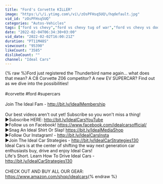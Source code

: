 ```yaml
---
title: "Ford's Corvette KILLER"
image: "https:\/\/i.ytimg.com\/vi\/zOsPFHsq5UQ\/hqdefault.jpg"
vid_id: "zOsPFHsq5UQ"
categories: "Autos-Vehicles"
tags: ["ford vs chevy","ford vs chevy tug of war","ford vs chevy vs dodge"]
date: "2022-02-04T06:34:30+03:00"
vid_date: "2022-02-02T16:00:21Z"
duration: "PT11M48S"
viewcount: "95390"
likeCount: "3585"
dislikeCount: ""
channel: "Ideal Cars"
---
```

{% raw %}Ford just registered the Thunderbird name again... what does that mean? A C8 Corvette Z06 competitor? A new EV SUPERCAR? Find out as we dive into the possibilities!  <br /><br />#corvette #ford #supercars<br /><br />Join The Ideal Fam - <a rel="nofollow" target="blank" href="http://bit.ly/IdealMembership">http://bit.ly/IdealMembership</a><br /><br />Our best videos aren't out yet! Subscribe so you won't miss a thing!<br />►Subscribe HERE: <a rel="nofollow" target="blank" href="http://bit.ly/IdealCarsYouTube">http://bit.ly/IdealCarsYouTube</a><br />►Follow us on Facebook! <a rel="nofollow" target="blank" href="https://www.facebook.com/idealcarsofficial/">https://www.facebook.com/idealcarsofficial/</a><br />►Snag An Ideal Shirt Or Slap! <a rel="nofollow" target="blank" href="https://bit.ly/IdealMediaShop">https://bit.ly/IdealMediaShop</a><br />►Follow Our Instagram! - <a rel="nofollow" target="blank" href="http://bit.ly/IdealCarsInsta">http://bit.ly/IdealCarsInsta</a><br />►Join The Ideal Car Strategies - <a rel="nofollow" target="blank" href="http://bit.ly/IdealCarStrategies130">http://bit.ly/IdealCarStrategies130</a><br />Ideal Cars is at the center of shifting the way next generation car enthusiasts buy, drive and enjoy Ideal Cars! <br />Life's Short. Learn How To Drive Ideal Cars - <a rel="nofollow" target="blank" href="http://bit.ly/IdealCarStrategies130">http://bit.ly/IdealCarStrategies130</a><br /><br />CHECK OUT AND BUY ALL OUR GEAR: <a rel="nofollow" target="blank" href="https://www.amazon.com/shop/idealcars">https://www.amazon.com/shop/idealcars</a>{% endraw %}

